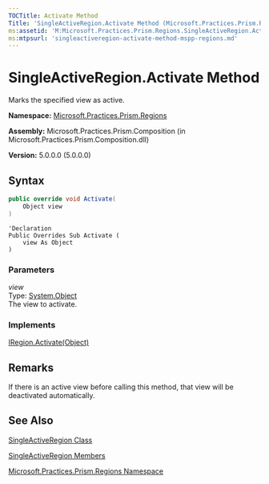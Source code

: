 ```yaml
---
TOCTitle: Activate Method
Title: 'SingleActiveRegion.Activate Method (Microsoft.Practices.Prism.Regions)'
ms:assetid: 'M:Microsoft.Practices.Prism.Regions.SingleActiveRegion.Activate(System.Object)'
ms:mtpsurl: 'singleactiveregion-activate-method-mspp-regions.md'
---
```



# SingleActiveRegion.Activate Method

Marks the specified view as active.

**Namespace:** [Microsoft.Practices.Prism.Regions](/patterns-practices/reference/mspp-regions-namespace)

**Assembly:** Microsoft.Practices.Prism.Composition (in Microsoft.Practices.Prism.Composition.dll)

**Version:** 5.0.0.0 (5.0.0.0)

## Syntax
```C#
public override void Activate(
	Object view
)
```
```VB
'Declaration
Public Overrides Sub Activate ( 
	view As Object
)
```

### Parameters

*view*  
Type: [System.Object](http://msdn.microsoft.com/en-us/library/e5kfa45b)   
The view to activate.

### Implements

[IRegion.Activate(Object)](/patterns-practices/reference/iregion-activate-method-mspp-regions)

## Remarks

If there is an active view before calling this method, that view will be deactivated automatically.

## See Also

[SingleActiveRegion Class](/patterns-practices/reference/singleactiveregion-class-mspp-regions)

[SingleActiveRegion Members](/patterns-practices/reference/singleactiveregion-members-mspp-regions)

[Microsoft.Practices.Prism.Regions Namespace](/patterns-practices/reference/mspp-regions-namespace)
